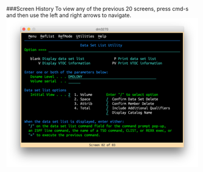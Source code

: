 ###Screen History
To view any of the previous 20 screens, press cmd-s and then use the left and right arrows to navigate.    
![History screen](history.png?raw=true "history screen")
